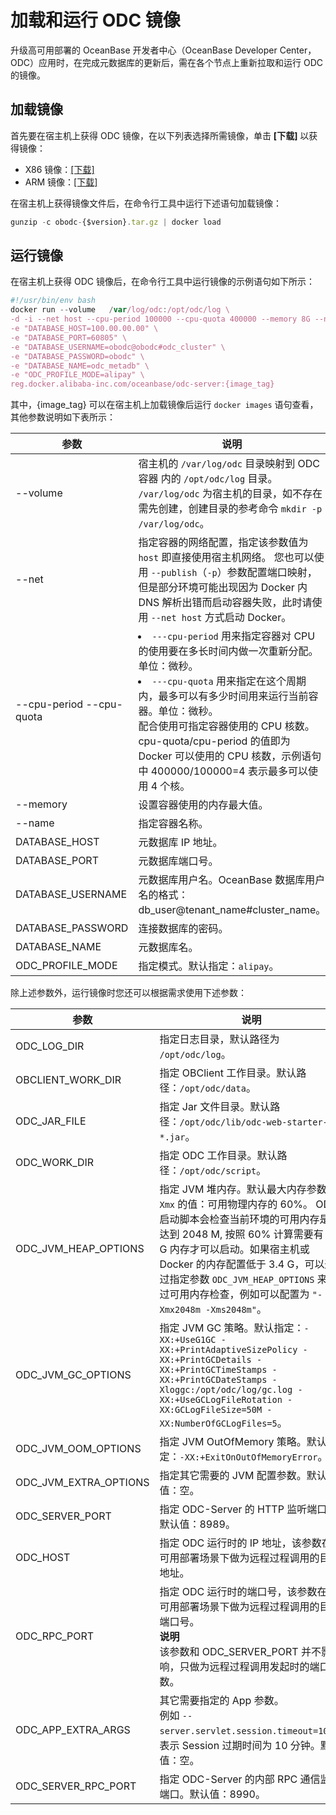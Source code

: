 加载和运行 ODC 镜像 
=================================

升级高可用部署的 OceanBase 开发者中心（OceanBase Developer Center，ODC）应用时，在完成元数据库的更新后，需在各个节点上重新拉取和运行 ODC 的镜像。

加载镜像 
-------------------------

首先要在宿主机上获得 ODC 镜像，在以下列表选择所需镜像，单击 **\[下载\]** 以获得镜像：

* X86 镜像：[\[下载\]](https://ob-front.oss-cn-hangzhou.aliyuncs.com/client/3.4.0/obodc3.4.0.tar.gz)<br>
* ARM 镜像：[\[下载\]](https://ob-front.oss-cn-hangzhou.aliyuncs.com/client/3.4.0/obodc3.4.0_arm.tar.gz)

  




在宿主机上获得镜像文件后，在命令行工具中运行下述语句加载镜像：

```javascript
gunzip -c obodc-{$version}.tar.gz | docker load
```



运行镜像 
-------------------------

在宿主机上获得 ODC 镜像后，在命令行工具中运行镜像的示例语句如下所示：

```javascript
#!/usr/bin/env bash
docker run --volume   /var/log/odc:/opt/odc/log \
-d -i --net host --cpu-period 100000 --cpu-quota 400000 --memory 8G --name "obodc" \
-e "DATABASE_HOST=100.00.00.00" \
-e "DATABASE_PORT=60805" \
-e "DATABASE_USERNAME=obodc@obodc#odc_cluster" \
-e "DATABASE_PASSWORD=obodc" \
-e "DATABASE_NAME=odc_metadb" \
-e "ODC_PROFILE_MODE=alipay" \
reg.docker.alibaba-inc.com/oceanbase/odc-server:{image_tag}
```



其中，{image_tag} 可以在宿主机上加载镜像后运行 `docker images` 语句查看，其他参数说明如下表所示：


|                    参数                    |                                                                                                                                                     说明                                                                                                                                                     |
|------------------------------------------|------------------------------------------------------------------------------------------------------------------------------------------------------------------------------------------------------------------------------------------------------------------------------------------------------------|
| --volume                                 | 宿主机的 `/var/log/odc`  目录映射到 ODC 容器 内的 `/opt/odc/log` 目录。 `/var/log/odc` 为宿主机的目录，如不存在需先创建，创建目录的参考命令 `mkdir -p /var/log/odc`。                                                                                                                                                                 |
| --net                                    | 指定容器的网络配置，指定该参数值为 `host` 即直接使用宿主机网络。 您也可以使用 `--publish`（`-p`）参数配置端口映射，但是部分环境可能出现因为 Docker 内 DNS 解析出错而启动容器失败，此时请使用 `--net host` 方式启动 Docker。                                                                                                                                                |
| --cpu-period --cpu-quota | <li> `---cpu-period` 用来指定容器对 CPU 的使用要在多长时间内做一次重新分配。单位：微秒。</li>   <li> `---cpu-quota` 用来指定在这个周期内，最多可以有多少时间用来运行当前容器。单位：微秒。 </li>   配合使用可指定容器使用的 CPU 核数。cpu-quota/cpu-period 的值即为 Docker 可以使用的 CPU 核数，示例语句中 400000/100000=4 表示最多可以使用 4 个核。 |
| --memory                                 | 设置容器使用的内存最大值。                                                                                                                                                                                                                                                                                              |
| --name                                   | 指定容器名称。                                                                                                                                                                                                                                                                                                    |
| DATABASE_HOST                            | 元数据库 IP 地址。                                                                                                                                                                                                                                                                                                |
| DATABASE_PORT                            | 元数据库端口号。                                                                                                                                                                                                                                                                                                   |
| DATABASE_USERNAME                        | 元数据库用户名。OceanBase 数据库用户名的格式：db_user@tenant_name#cluster_name。                                                                                                                                                                                                                                             |
| DATABASE_PASSWORD                        | 连接数据库的密码。                                                                                                                                                                                                                                                                                                 |
| DATABASE_NAME                            | 元数据库名。                                                                                                                                                                                                                                                                                                     |
| ODC_PROFILE_MODE                         | 指定模式。默认指定：`alipay`。                                                                                                                                                                                                                                                                                       |



除上述参数外，运行镜像时您还可以根据需求使用下述参数：


|          参数           |                                                                                                                   说明                                                                                                                   |
|-----------------------|----------------------------------------------------------------------------------------------------------------------------------------------------------------------------------------------------------------------------------------|
| ODC_LOG_DIR           | 指定日志目录，默认路径为 `/opt/odc/log`。                                                                                                                                                                                                           |
| OBCLIENT_WORK_DIR     | 指定 OBClient 工作目录。默认路径：`/opt/odc/data`。                                                                                                                                                                                                |
| ODC_JAR_FILE          | 指定 Jar 文件目录。默认路径：`/opt/odc/lib/odc-web-starter-*.jar`。                                                                                                                                                               |
| ODC_WORK_DIR          | 指定 ODC 工作目录。默认路径：`/opt/odc/script`。                                                                                                                                                                                                   |
| ODC_JVM_HEAP_OPTIONS  | 指定 JVM 堆内存。默认最大内存参数 `-Xmx` 的值：可用物理内存的 60%。 ODC 启动脚本会检查当前环境的可用内存是否达到 2048 M, 按照 60% 计算需要有 3.4 G 内存才可以启动。如果宿主机或 Docker 的内存配置低于 3.4 G，可以通过指定参数 `ODC_JVM_HEAP_OPTIONS` 来绕过可用内存检查，例如可以配置为 `"-Xmx2048m -Xms2048m"`。          |
| ODC_JVM_GC_OPTIONS    | 指定 JVM GC 策略。默认指定：`-XX:+UseG1GC -XX:+PrintAdaptiveSizePolicy -XX:+PrintGCDetails -XX:+PrintGCTimeStamps -XX:+PrintGCDateStamps -Xloggc:/opt/odc/log/gc.log -XX:+UseGCLogFileRotation -XX:GCLogFileSize=50M -XX:NumberOfGCLogFiles=5`。 |
| ODC_JVM_OOM_OPTIONS   | 指定 JVM OutOfMemory 策略。默认指定：`-XX:+ExitOnOutOfMemoryError`。                                                                                                                                                                             |
| ODC_JVM_EXTRA_OPTIONS | 指定其它需要的 JVM 配置参数。默认值：空。                                                                                                                                                                                                                |
| ODC_SERVER_PORT       | 指定 ODC-Server 的 HTTP 监听端口。默认值：8989。                                                                                                                                                                                                   |
| ODC_HOST              | 指定 ODC 运行时的 IP 地址，该参数在高可用部署场景下做为远程过程调用的目的地址。                                                                                                                                                                                           |
| ODC_RPC_PORT              | 指定 ODC 运行时的端口号，该参数在高可用部署场景下做为远程过程调用的目的端口号。<br> **说明** <br> 该参数和 ODC_SERVER_PORT 并不影响，只做为远程过程调用发起时的端口参数。                                                                                                        |
| ODC_APP_EXTRA_ARGS    | 其它需要指定的 App 参数。<br> 例如 `--server.servlet.session.timeout=10m`，表示 Session 过期时间为 10 分钟。默认值：空。                     |
| ODC_SERVER_RPC_PORT    | 指定 ODC-Server 的内部 RPC 通信监听端口。默认值：8990。                     |

